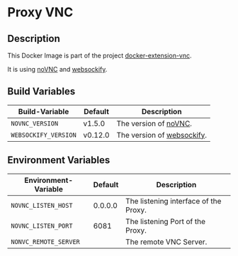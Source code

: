 # Proxy VNC

## Description

This Docker Image is part of the project [docker-extension-vnc](https://github.com/pgmystery/docker-extension-vnc).

It is using [noVNC](https://github.com/novnc/noVNC) and [websockify](https://github.com/novnc/websockify).


## Build Variables

| Build-Variable          | Default   | Description                                                      |
|-------------------------|-----------|------------------------------------------------------------------|
| `NOVNC_VERSION`         | v1.5.0    | The version of [noVNC](https://github.com/novnc/noVNC).          |
| `WEBSOCKIFY_VERSION`    | v0.12.0   | The version of [websockify](https://github.com/novnc/websockify). |


## Environment Variables

| Environment-Variable  | Default | Description                           |
|-----------------------|---------|---------------------------------------|
| `NOVNC_LISTEN_HOST`   | 0.0.0.0 | The listening interface of the Proxy. |
| `NOVNC_LISTEN_PORT`   | 6081    | The listening Port of the Proxy.      |
| `NONVC_REMOTE_SERVER` |         | The remote VNC Server.                |
